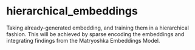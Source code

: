 # hierarchical_embeddings
Taking already-generated embedding, and training them in a hierarchical fashion. This will be achieved by sparse encoding the embeddings and integrating findings from the Matryoshka Embeddings Model. 

